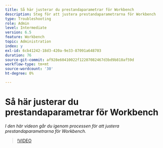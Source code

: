 ```yaml
---
title: Så här justerar du prestandaparametrar för Workbench
description: Steg för att justera prestandaparametrarna för Workbench
type: Troubleshooting
role: Admin
level: Intermediate
version: 6.5
feature: Workbench
topic: Administration
index: y
exl-id: 6cb41242-18d3-420a-9e33-87091a648703
duration: 76
source-git-commit: af928e60410022f12207082467d3bd9b818af59d
workflow-type: tm+mt
source-wordcount: '30'
ht-degree: 0%

---
```


# Så här justerar du prestandaparametrar för Workbench

*I den här videon går du igenom processen för att justera prestandaparametrarna för Workbench.*

>[!VIDEO](https://video.tv.adobe.com/v/335511?quality=12&learn=on)

